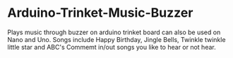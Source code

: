 # Arduino-Trinket-Music-Buzzer

Plays music through buzzer on arduino trinket board can also be used on Nano and Uno.
Songs include Happy Birthday, Jingle Bells, Twinkle twinkle little star and ABC's 
Commemt in/out songs you like to hear or not hear.
